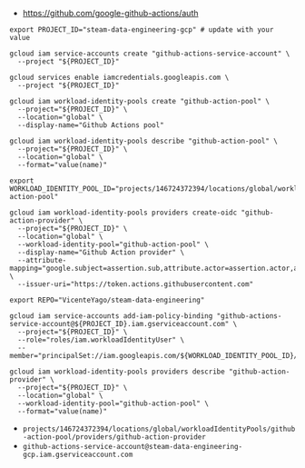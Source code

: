 
- https://github.com/google-github-actions/auth

```{bash}
export PROJECT_ID="steam-data-engineering-gcp" # update with your value

gcloud iam service-accounts create "github-actions-service-account" \
  --project "${PROJECT_ID}"

gcloud services enable iamcredentials.googleapis.com \
  --project "${PROJECT_ID}"
  
gcloud iam workload-identity-pools create "github-action-pool" \
  --project="${PROJECT_ID}" \
  --location="global" \
  --display-name="Github Actions pool"
  
gcloud iam workload-identity-pools describe "github-action-pool" \
  --project="${PROJECT_ID}" \
  --location="global" \
  --format="value(name)"
```

```{bash}
export WORKLOAD_IDENTITY_POOL_ID="projects/146724372394/locations/global/workloadIdentityPools/github-action-pool"
```

```{bash}
gcloud iam workload-identity-pools providers create-oidc "github-action-provider" \
  --project="${PROJECT_ID}" \
  --location="global" \
  --workload-identity-pool="github-action-pool" \
  --display-name="Github Action provider" \
  --attribute-mapping="google.subject=assertion.sub,attribute.actor=assertion.actor,attribute.repository=assertion.repository" \
  --issuer-uri="https://token.actions.githubusercontent.com"
```

```{bash}
export REPO="VicenteYago/steam-data-engineering" 
```

```{bash}
gcloud iam service-accounts add-iam-policy-binding "github-actions-service-account@${PROJECT_ID}.iam.gserviceaccount.com" \
  --project="${PROJECT_ID}" \
  --role="roles/iam.workloadIdentityUser" \
  --member="principalSet://iam.googleapis.com/${WORKLOAD_IDENTITY_POOL_ID}/attribute.repository/${REPO}"
```


```{bash}
gcloud iam workload-identity-pools providers describe "github-action-provider" \
  --project="${PROJECT_ID}" \
  --location="global" \
  --workload-identity-pool="github-action-pool" \
  --format="value(name)"
```

* `projects/146724372394/locations/global/workloadIdentityPools/github-action-pool/providers/github-action-provider`
* `github-actions-service-account@steam-data-engineering-gcp.iam.gserviceaccount.com`

